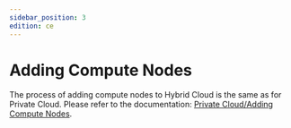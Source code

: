 ```yaml
---
sidebar_position: 3
edition: ce
---
```


# Adding Compute Nodes

The process of adding compute nodes to Hybrid Cloud is the same as for Private Cloud. Please refer to the documentation: [Private Cloud/Adding Compute Nodes](../onpremise/host).
